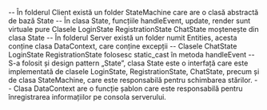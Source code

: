 -- În folderul Client există un folder StateMachine care are o clasă abstractă de bază State
-- În clasa State, funcțiile handleEvent, update, render sunt virtuale pure
Clasele LoginState RegistrationState ChatState moștenește din clasa State
-- În folderul Server există un folder numit Entities, acesta conține clasa DataContext, care conține excepții
-- Clasele ChatState LoginState RegistrationState folosesc static_cast în metoda handleEvent
-- S-a folosit și design pattern „State”, clasa State este o interfață care este implementată de clasele LoginState, RegistrationState, ChatState, precum și de clasa StateMachine, care este responsabilă pentru schimbarea stărilor.
-- Clasa DataContext are o funcție șablon care este responsabilă pentru înregistrarea informațiilor pe consola serverului.
